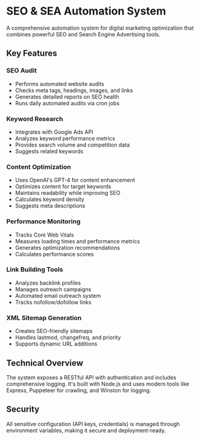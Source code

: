 # SEO & SEA Automation System

A comprehensive automation system for digital marketing optimization that combines powerful SEO and Search Engine Advertising tools.

## Key Features

### SEO Audit

- Performs automated website audits
- Checks meta tags, headings, images, and links
- Generates detailed reports on SEO health
- Runs daily automated audits via cron jobs

### Keyword Research

- Integrates with Google Ads API
- Analyzes keyword performance metrics
- Provides search volume and competition data
- Suggests related keywords

### Content Optimization

- Uses OpenAI's GPT-4 for content enhancement
- Optimizes content for target keywords
- Maintains readability while improving SEO
- Calculates keyword density
- Suggests meta descriptions

### Performance Monitoring

- Tracks Core Web Vitals
- Measures loading times and performance metrics
- Generates optimization recommendations
- Calculates performance scores

### Link Building Tools

- Analyzes backlink profiles
- Manages outreach campaigns
- Automated email outreach system
- Tracks nofollow/dofollow links

### XML Sitemap Generation

- Creates SEO-friendly sitemaps
- Handles lastmod, changefreq, and priority
- Supports dynamic URL additions

## Technical Overview

The system exposes a RESTful API with authentication and includes comprehensive logging. It's built with Node.js and uses modern tools like Express, Puppeteer for crawling, and Winston for logging.

## Security

All sensitive configuration (API keys, credentials) is managed through environment variables, making it secure and deployment-ready.
